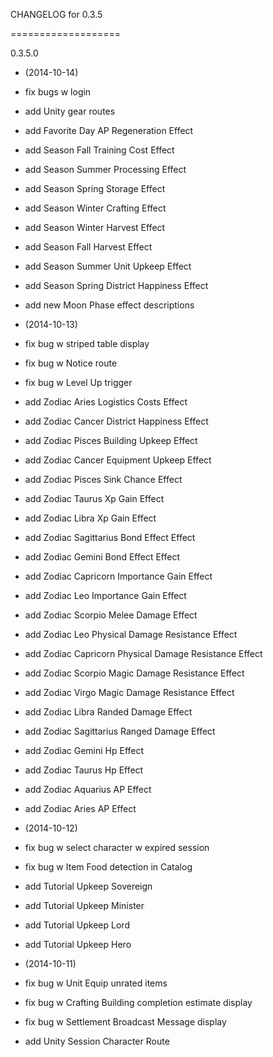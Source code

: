 CHANGELOG for 0.3.5

===================

0.3.5.0

* (2014-10-14)

 * fix bugs w login
 * add Unity gear routes
 * add Favorite Day AP Regeneration Effect
 * add Season Fall Training Cost Effect
 * add Season Summer Processing Effect
 * add Season Spring Storage Effect
 * add Season Winter Crafting Effect
 * add Season Winter Harvest Effect
 * add Season Fall Harvest Effect
 * add Season Summer Unit Upkeep Effect
 * add Season Spring District Happiness Effect
 * add new Moon Phase effect descriptions

* (2014-10-13)

 * fix bug w striped table display
 * fix bug w Notice route
 * fix bug w Level Up trigger
 * add Zodiac Aries Logistics Costs Effect
 * add Zodiac Cancer District Happiness Effect
 * add Zodiac Pisces Building Upkeep Effect
 * add Zodiac Cancer Equipment Upkeep Effect
 * add Zodiac Pisces Sink Chance Effect
 * add Zodiac Taurus Xp Gain Effect
 * add Zodiac Libra Xp Gain Effect
 * add Zodiac Sagittarius Bond Effect Effect
 * add Zodiac Gemini Bond Effect Effect
 * add Zodiac Capricorn Importance Gain Effect
 * add Zodiac Leo Importance Gain Effect
 * add Zodiac Scorpio Melee Damage Effect
 * add Zodiac Leo Physical Damage Resistance Effect
 * add Zodiac Capricorn Physical Damage Resistance Effect
 * add Zodiac Scorpio Magic Damage Resistance Effect
 * add Zodiac Virgo Magic Damage Resistance Effect
 * add Zodiac Libra Randed Damage Effect
 * add Zodiac Sagittarius Ranged Damage Effect
 * add Zodiac Gemini Hp Effect
 * add Zodiac Taurus Hp Effect
 * add Zodiac Aquarius AP Effect
 * add Zodiac Aries AP Effect

* (2014-10-12)

 * fix bug w select character w expired session
 * fix bug w Item Food detection in Catalog
 * add Tutorial Upkeep Sovereign
 * add Tutorial Upkeep Minister
 * add Tutorial Upkeep Lord
 * add Tutorial Upkeep Hero

* (2014-10-11)

 * fix bug w Unit Equip unrated items
 * fix bug w Crafting Building completion estimate display
 * fix bug w Settlement Broadcast Message display
 * add Unity Session Character Route



